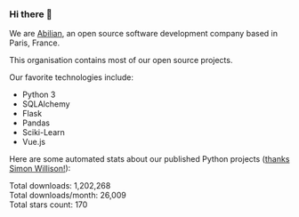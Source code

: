 ### Hi there 👋

We are [Abilian](https://abilian.com/), an open source software development company based in Paris, France.

This organisation contains most of our open source projects.

Our favorite technologies include:

- Python 3
- SQLAlchemy
- Flask
- Pandas
- Sciki-Learn
- Vue.js

Here are some automated stats about our published Python projects
([thanks Simon Willison!][sw-post]):

<!--marker-->
Total downloads: 1,202,268<br>
Total downloads/month: 26,009<br>
Total stars count: 170
<!--end-->

[sw-post]: https://simonwillison.net/2020/Jul/10/self-updating-profile-readme/